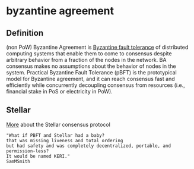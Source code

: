 # byzantine agreement
## Definition
(non PoW) Byzantine Agreement is [Byzantine fault tolerance](byzantine-fault-tolerance) of distributed computing systems that enable them to come to consensus despite arbitrary behavior from a fraction of the nodes in the network. BA consensus makes no assumptions about the behavior of nodes in the system. Practical Byzantine Fault Tolerance (pBFT) is the prototypical model for Byzantine agreement, and it can reach consensus fast and efficiently while concurrently decoupling consensus from resources (i.e., financial stake in PoS or electricity in PoW).

## Stellar
[More](https://blockonomi.com/stellar-consensus-protocol/) about the Stellar consensus protocol

```
"What if PBFT and Stellar had a baby?
that was missing liveness and total ordering 
but had safety and was completely decentralized, portable, and permission-less? 
It would be named KERI."
SamMSmith
```